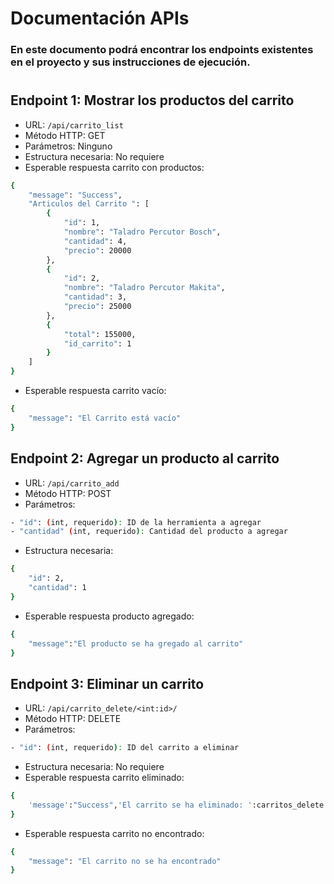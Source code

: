 # Documentación APIs  
### En este documento podrá encontrar los endpoints existentes en el proyecto y sus instrucciones de ejecución.
#
## Endpoint 1: Mostrar los productos del carrito
- URL: `/api/carrito_list`
- Método HTTP: GET
- Parámetros: Ninguno
- Estructura necesaria: No requiere
- Esperable respuesta carrito con productos:
```bash
{
    "message": "Success",
    "Articulos del Carrito ": [
        {
            "id": 1,
            "nombre": "Taladro Percutor Bosch",
            "cantidad": 4,
            "precio": 20000
        },
        {
            "id": 2,
            "nombre": "Taladro Percutor Makita",
            "cantidad": 3,
            "precio": 25000
        },
        {
            "total": 155000,
            "id_carrito": 1
        }
    ]
}
```
- Esperable respuesta carrito vacío:
```bash
{
    "message": "El Carrito está vacío"
}
```

## Endpoint 2: Agregar un producto al carrito

- URL: `/api/carrito_add`
- Método HTTP: POST
- Parámetros: 
```bash
- "id": (int, requerido): ID de la herramienta a agregar
- "cantidad" (int, requerido): Cantidad del producto a agregar
```
- Estructura necesaria:
```bash
{
    "id": 2,
    "cantidad": 1
}
```
- Esperable respuesta producto agregado:
```bash
{
    "message":"El producto se ha gregado al carrito"
}
```

## Endpoint 3: Eliminar un carrito

- URL: `/api/carrito_delete/<int:id>/`
- Método HTTP: DELETE
- Parámetros: 
```bash
- "id": (int, requerido): ID del carrito a eliminar
```
- Estructura necesaria: No requiere
- Esperable respuesta carrito eliminado:

```bash
{
    'message':"Success",'El carrito se ha eliminado: ':carritos_delete
}
```
- Esperable respuesta carrito no encontrado:

```bash
{
    "message": "El carrito no se ha encontrado"
}
```